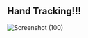 ## Hand Tracking!!!
![Screenshot (100)](https://github.com/Ibrokhim7755/OpenCv/assets/89033710/bf555e48-330a-4c17-9d10-0ec018755b61)
